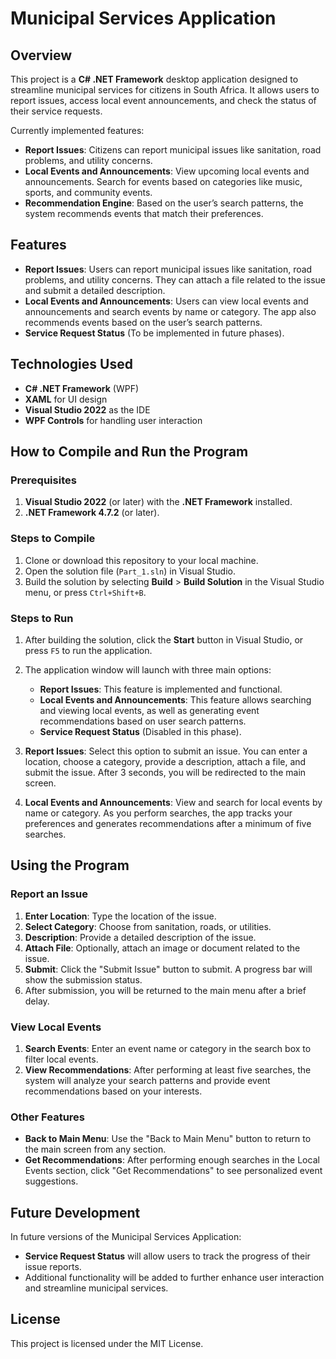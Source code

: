 # Municipal Services Application

## Overview
This project is a **C# .NET Framework** desktop application designed to streamline municipal services for citizens in South Africa. It allows users to report issues, access local event announcements, and check the status of their service requests. 

Currently implemented features:
- **Report Issues**: Citizens can report municipal issues like sanitation, road problems, and utility concerns.
- **Local Events and Announcements**: View upcoming local events and announcements. Search for events based on categories like music, sports, and community events.
- **Recommendation Engine**: Based on the user’s search patterns, the system recommends events that match their preferences.

## Features
- **Report Issues**: Users can report municipal issues like sanitation, road problems, and utility concerns. They can attach a file related to the issue and submit a detailed description.
- **Local Events and Announcements**: Users can view local events and announcements and search events by name or category. The app also recommends events based on the user’s search patterns.
- **Service Request Status** (To be implemented in future phases).

## Technologies Used
- **C# .NET Framework** (WPF)
- **XAML** for UI design
- **Visual Studio 2022** as the IDE
- **WPF Controls** for handling user interaction

## How to Compile and Run the Program

### Prerequisites
1. **Visual Studio 2022** (or later) with the **.NET Framework** installed.
2. **.NET Framework 4.7.2** (or later).

### Steps to Compile
1. Clone or download this repository to your local machine.
2. Open the solution file (`Part_1.sln`) in Visual Studio.
3. Build the solution by selecting **Build** > **Build Solution** in the Visual Studio menu, or press `Ctrl+Shift+B`.

### Steps to Run
1. After building the solution, click the **Start** button in Visual Studio, or press `F5` to run the application.
2. The application window will launch with three main options:
   - **Report Issues**: This feature is implemented and functional.
   - **Local Events and Announcements**: This feature allows searching and viewing local events, as well as generating event recommendations based on user search patterns.
   - **Service Request Status** (Disabled in this phase).
   
3. **Report Issues**: Select this option to submit an issue. You can enter a location, choose a category, provide a description, attach a file, and submit the issue. After 3 seconds, you will be redirected to the main screen.

4. **Local Events and Announcements**: View and search for local events by name or category. As you perform searches, the app tracks your preferences and generates recommendations after a minimum of five searches.

## Using the Program
### Report an Issue
1. **Enter Location**: Type the location of the issue.
2. **Select Category**: Choose from sanitation, roads, or utilities.
3. **Description**: Provide a detailed description of the issue.
4. **Attach File**: Optionally, attach an image or document related to the issue.
5. **Submit**: Click the "Submit Issue" button to submit. A progress bar will show the submission status.
6. After submission, you will be returned to the main menu after a brief delay.

### View Local Events
1. **Search Events**: Enter an event name or category in the search box to filter local events.
2. **View Recommendations**: After performing at least five searches, the system will analyze your search patterns and provide event recommendations based on your interests.

### Other Features
- **Back to Main Menu**: Use the "Back to Main Menu" button to return to the main screen from any section.
- **Get Recommendations**: After performing enough searches in the Local Events section, click "Get Recommendations" to see personalized event suggestions.

## Future Development
In future versions of the Municipal Services Application:
- **Service Request Status** will allow users to track the progress of their issue reports.
- Additional functionality will be added to further enhance user interaction and streamline municipal services.

## License
This project is licensed under the MIT License.
